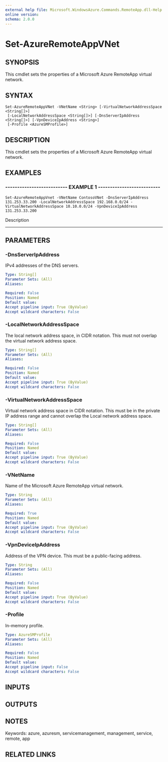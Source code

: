 ```yaml
---
external help file: Microsoft.WindowsAzure.Commands.RemoteApp.dll-Help.xml
online version: 
schema: 2.0.0
---
```


# Set-AzureRemoteAppVNet
## SYNOPSIS
This cmdlet sets the properties of a Microsoft Azure RemoteApp virtual network.

## SYNTAX

```
Set-AzureRemoteAppVNet -VNetName <String> [-VirtualNetworkAddressSpace <String[]>]
 [-LocalNetworkAddressSpace <String[]>] [-DnsServerIpAddress <String[]>] [-VpnDeviceIpAddress <String>]
 [-Profile <AzureSMProfile>]
```

## DESCRIPTION
This cmdlet sets the properties of a Microsoft Azure RemoteApp virtual network.

## EXAMPLES

### -------------------------- EXAMPLE 1 --------------------------
```
Set-AzureRemoteAppVnet -VNetName ContosoVNet -DnsServerIpAddress 131.253.33.200 -LocalNetworkAddressSpace 192.168.0.0/24 -VirtualNetworkAddressSpace 10.10.0.0/24 -VpnDeviceIpAddress 131.253.33.200
```

Description

-----------

## PARAMETERS

### -DnsServerIpAddress
IPv4 addresses of the DNS servers.

```yaml
Type: String[]
Parameter Sets: (All)
Aliases: 

Required: False
Position: Named
Default value: 
Accept pipeline input: True (ByValue)
Accept wildcard characters: False
```

### -LocalNetworkAddressSpace
The local network address space, in CIDR notation. 
This must not overlap the virtual network address space.

```yaml
Type: String[]
Parameter Sets: (All)
Aliases: 

Required: False
Position: Named
Default value: 
Accept pipeline input: True (ByValue)
Accept wildcard characters: False
```

### -VirtualNetworkAddressSpace
Virtual network address space in CIDR notation.
This must be in the private IP address range and cannot overlap the Local network address space.

```yaml
Type: String[]
Parameter Sets: (All)
Aliases: 

Required: False
Position: Named
Default value: 
Accept pipeline input: True (ByValue)
Accept wildcard characters: False
```

### -VNetName
Name of the Microsoft Azure RemoteApp virtual network.

```yaml
Type: String
Parameter Sets: (All)
Aliases: 

Required: True
Position: Named
Default value: 
Accept pipeline input: True (ByValue)
Accept wildcard characters: False
```

### -VpnDeviceIpAddress
Address of the VPN device. 
This must be a public-facing address.

```yaml
Type: String
Parameter Sets: (All)
Aliases: 

Required: False
Position: Named
Default value: 
Accept pipeline input: True (ByValue)
Accept wildcard characters: False
```

### -Profile
In-memory profile.

```yaml
Type: AzureSMProfile
Parameter Sets: (All)
Aliases: 

Required: False
Position: Named
Default value: 
Accept pipeline input: False
Accept wildcard characters: False
```

## INPUTS

## OUTPUTS

## NOTES
Keywords: azure, azuresm, servicemanagement, management, service, remote, app

## RELATED LINKS


